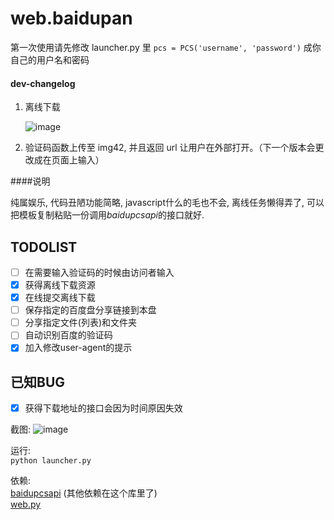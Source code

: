 web.baidupan
============

第一次使用请先修改 launcher.py 里 `pcs = PCS('username', 'password')` 成你自己的用户名和密码

#### dev-changelog

1. 离线下载

   ![image](https://raw.githubusercontent.com/ly0/web.baidupan/dev/lx.png)
2. 验证码函数上传至 img42, 并且返回 url 让用户在外部打开。（下一个版本会更改成在页面上输入）


####说明

纯属娱乐, 代码丑陋功能简略, javascript什么的毛也不会, 离线任务懒得弄了, 可以把模板复制粘贴一份调用*baidupcsapi*的接口就好.

TODOLIST
------------
- [ ] 在需要输入验证码的时候由访问者输入
- [X] 获得离线下载资源
- [X] 在线提交离线下载
- [ ] 保存指定的百度盘分享链接到本盘
- [ ] 分享指定文件(列表)和文件夹
- [ ] 自动识别百度的验证码
- [X] 加入修改user-agent的提示

已知BUG
------------
- [X] 获得下载地址的接口会因为时间原因失效


截图:
![image](https://raw.githubusercontent.com/ly0/web.baidupan/master/screenshot.png)


运行:<br>
`python launcher.py`

依赖: <br>
[baidupcsapi](http://github.com/ly0/baidupcsapi) (其他依赖在这个库里了)<br>
[web.py](http://webpy.org)
